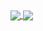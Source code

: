 <a href="https://github.com/anuraghazra/github-readme-stats">
  <img align="center" src="https://github-readme-stats.vercel.app/api?bg_color=ffffff&count_private=true&hide_title=true&icon_color=CE1D2D&include_all_commits=true&locale=cn&show_icons=true&text_color=718096&username=Winter-is-comingXK" />
</a>
<a href="https://github.com/anuraghazra/convoychat">
  <img align="center" src="https://github-readme-stats.vercel.app/api/top-langs/?username=Winter-is-comingXK&layout=compact&locale=cn" />
</a>
